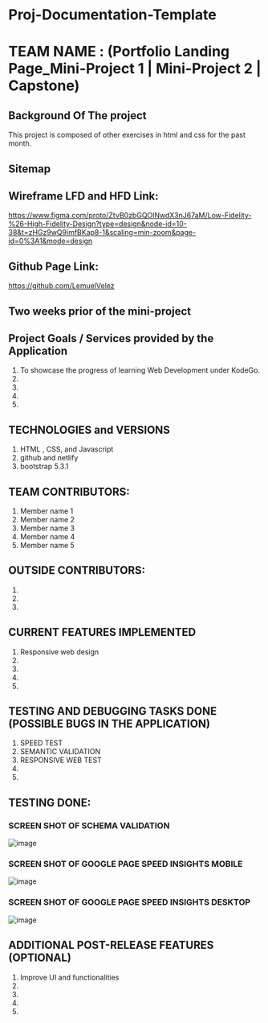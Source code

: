 # Proj-Documentation-Template

# TEAM NAME : (Portfolio Landing Page_Mini-Project 1 | Mini-Project 2 | Capstone)

## Background Of The project
This project is composed of other exercises in html and css for the past month.
## Sitemap

## Wireframe LFD and HFD Link: 
https://www.figma.com/proto/ZtvB0zbGQOlNwdX3nJ67aM/Low-Fidelity-%26-High-Fidelity-Design?type=design&node-id=10-38&t=zHGz9wQ9imfBKap8-1&scaling=min-zoom&page-id=0%3A1&mode=design

## Github Page Link: 
https://github.com/LemuelVelez
## Two weeks prior of the mini-project

## Project Goals / Services provided by the Application

1. To showcase the progress of learning Web Development under KodeGo.
2.
3.
4.
5.

## TECHNOLOGIES and VERSIONS

1. HTML , CSS, and Javascript
2. github and netlify
3. bootstrap 5.3.1

## TEAM CONTRIBUTORS:

1. Member name 1
2. Member name 2
3. Member name 3
4. Member name 4
5. Member name 5

## OUTSIDE CONTRIBUTORS:
1. 
2. 
3.


## CURRENT FEATURES IMPLEMENTED

1. Responsive web design
2.
3.
4.
5.


## TESTING AND DEBUGGING TASKS DONE (POSSIBLE BUGS IN THE APPLICATION)
1. SPEED TEST
2. SEMANTIC VALIDATION
3. RESPONSIVE WEB TEST 
4.
5.


## TESTING DONE:

### SCREEN SHOT OF SCHEMA VALIDATION 
![image](https://github.com/LemuelVelez/mini_project-1/assets/138591940/794f8613-fdff-478c-9338-fcce255da5be)

### SCREEN SHOT OF GOOGLE PAGE SPEED INSIGHTS MOBILE
![image](https://github.com/LemuelVelez/mini_project-1/assets/138591940/f4fa500d-0ecc-434e-9820-c2c481a56fe7)

### SCREEN SHOT OF GOOGLE PAGE SPEED INSIGHTS DESKTOP
![image](https://github.com/LemuelVelez/mini_project-1/assets/138591940/c1256b81-818e-4b0f-9753-17f8b39a7770)

## ADDITIONAL POST-RELEASE FEATURES (OPTIONAL)

1. Improve UI and functionalities
2.
3.
4.
5.
